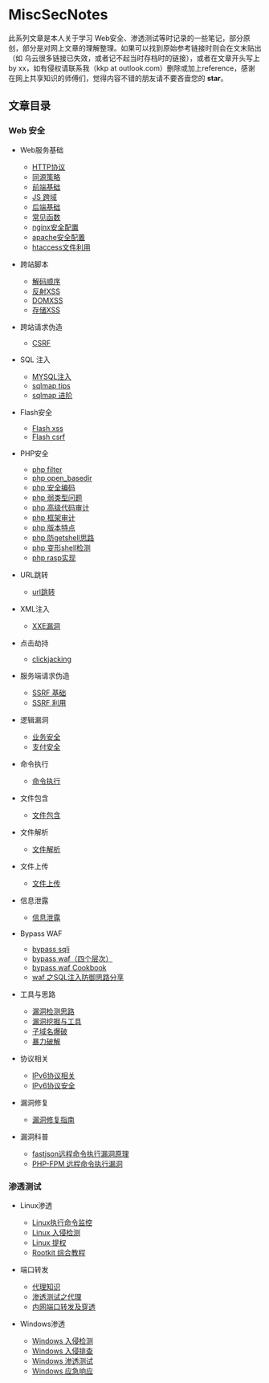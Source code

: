 # MiscSecNotes
此系列文章是本人关于学习 Web安全、渗透测试等时记录的一些笔记，部分原创，部分是对网上文章的理解整理。如果可以找到原始参考链接时则会在文末贴出（如 乌云很多链接已失效，或者记不起当时存档时的链接），或者在文章开头写上 by xx，如有侵权请联系我（kkp at outlook.com）删除或加上reference，感谢在网上共享知识的师傅们，觉得内容不错的朋友请不要吝啬您的 **star**。 

## 文章目录

### Web 安全
* Web服务基础
    * [HTTP协议](Web服务基础/HTTP协议.md)
    * [同源策略](Web服务基础/同源策略.md)
    * [前端基础](Web服务基础/前端基础.md)
    * [JS 跨域](Web服务基础/JS跨域.md)
	* [后端基础](Web服务基础/后端基础.md)
	* [常见函数](Web服务基础/常见函数.md)
	* [nginx安全配置](Web服务基础/nginx安全配置.md)
	* [apache安全配置](Web服务基础/apache安全配置.md)
	* [htaccess文件利用](Web服务基础/htaccess文件利用.md)

* 跨站脚本
	* [解码顺序](跨站脚本/解码顺序.md)
	* [反射XSS](跨站脚本/反射XSS.md)
	* [DOMXSS](跨站脚本/DOMXSS.md)
	* [存储XSS](跨站脚本/存储XSS.md)
	
* 跨站请求伪造
	* [CSRF](跨站请求伪造/CSRF.md)

* SQL 注入
	* [MYSQL注入](SQL%20注入/MYSQL注入.md)
	* [sqlmap tips](SQL%20注入/sqlmap%20tips.md)
	* [sqlmap 进阶](SQL%20注入/sqlmap%20进阶.md)

* Flash安全
	* [Flash xss](Flash安全/Flash%20XSS.md)
	* [Flash csrf](Flash安全/Flash%20CSRF.md)

* PHP安全
	* [php filter](PHP安全/php%20filter.md)
	* [php open_basedir](PHP安全/php%20open_basedir.md)
	* [php 安全编码](PHP安全/php%20安全编码.md)
	* [php 弱类型问题](PHP安全/php%20弱类型问题.md)
	* [php 高级代码审计](PHP安全/php%20高级代码审计.md)
	* [php 框架审计](PHP安全/php%20框架审计.md)
	* [php 版本特点](PHP安全/php%20版本特点.md)
	* [php 防getshell思路](PHP安全/php%20防getshell思路.md)
	* [php 变形shell检测](PHP安全/php%20变形shell检测.md)
	* [php rasp实现](PHP安全/php%20rasp%20实现.md)  
	
* URL跳转
	* [url跳转](URL跳转/url跳转.md)

* XML注入
	* [XXE漏洞](XML注入/XXE漏洞.md)

* 点击劫持
	* [clickjacking](点击劫持/clickjacking.md)

* 服务端请求伪造
	* [SSRF 基础](服务端请求伪造/SSRF%20基础.md)
	* [SSRF 利用](服务端请求伪造/SSRF%20利用.md)

* 逻辑漏洞
	* [业务安全](逻辑漏洞/业务安全.md)
	* [支付安全](逻辑漏洞/支付安全.md)


* 命令执行
	* [命令执行](命令执行/命令执行.md)
* 文件包含
	* [文件包含](文件包含/文件包含.md)
* 文件解析
	* [文件解析](文件解析/文件解析.md)
* 文件上传
	* [文件上传](文件上传/文件上传.md)
* 信息泄露
	* [信息泄露](信息泄露/信息泄露.md)
* Bypass WAF
  * [bypass sqli](Bypass%20WAF/bypass%20sqli.md)
  * [bypass waf（四个层次）](Bypass%20WAF/bypass%20waf（四个层次）.md)
  * [bypass waf Cookbook](Bypass%20WAF/bypass%20waf%20Cookbook.md)
  * [waf 之SQL注入防御思路分享](Bypass%20WAF/waf%20之SQL注入防御思路分享.md)
* 工具与思路
	* [漏洞检测思路](工具与思路/漏洞检测思路.md)
	* [漏洞挖掘与工具](工具与思路/漏洞挖掘与工具.md)
	* [子域名爆破](工具与思路/子域名爆破.md)  
	* [暴力破解](工具与思路/暴力破解.md)   
* 协议相关
	* [IPv6协议相关](协议相关/IPv6协议相关.md)   
	* [IPv6协议安全](协议相关/IPv6协议安全.md)  
* 漏洞修复
  * [漏洞修复指南](漏洞修复/漏洞修复指南.md)

* 漏洞科普

  * [fastjson远程命令执行漏洞原理](漏洞科普/fastjson远程命令执行漏洞原理.md)
  * [PHP-FPM 远程命令执行漏洞](漏洞科普/PHP-FPM%20远程命令执行漏洞.md)
### 渗透测试
* Linux渗透
	* [Linux执行命令监控](Linux渗透/Linux执行命令监控.md)  
	* [Linux 入侵检测](Linux渗透/Linux%20入侵检测.md)
	* [Linux 提权](Linux渗透/Linux%20提权.md)
	* [Rootkit 综合教程](Linux渗透/Rootkit%20综合教程.md)

* 端口转发
	* [代理知识](端口转发/代理知识.md)  
	* [渗透测试之代理](端口转发/渗透测试之代理.md)
	* [内网端口转发及穿透](端口转发/内网端口转发及穿透.md)  

* Windows渗透
	* [Windows 入侵检测](Windows渗透/Windows%20入侵检测.md)
	* [Windows 入侵排查](Windows渗透/Windows%20入侵排查.md)
	* [Windows 渗透测试](Windows渗透/Windows%20渗透测试.md)  
	* [Windows 应急响应](Windows渗透/Windows%20应急响应.md)  

